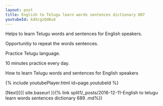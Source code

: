 ```yaml
---
layout: post
title: English to Telugu learn words sentences dictionary 807 
youtubeId: kdXcgzQ4Ku4
---
```

 
 
Helps to learn Telugu words and sentences for English speakers.

Opportunitiy to repeat the words sentences. 

Practice Telugu language. 
 
10 minutes practice every day. 
 
How to learn Telugu words and sentences for English speakers 
 
{% include youtubePlayer.html id=page.youtubeId %}
 
 
[Next]({{ site.baseurl }}{% link  split1/_posts/2016-12-11-English to telugu learn words sentences dictionary 689 .md%})
 
